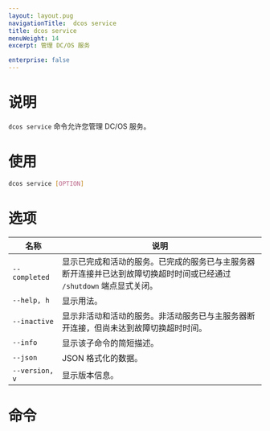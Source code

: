 ```yaml
---
layout: layout.pug
navigationTitle:  dcos service
title: dcos service
menuWeight: 14
excerpt: 管理 DC/OS 服务

enterprise: false
---
```


# 说明

`dcos service` 命令允许您管理 DC/OS 服务。

# 使用

```bash
dcos service [OPTION]
```

# 选项

| 名称 | 说明 |
|---------|-------------|
| `--completed` | 显示已完成和活动的服务。已完成的服务已与主服务器断开连接并已达到故障切换超时时间或已经通过 `/shutdown` 端点显式关闭。|
| `--help, h` | 显示用法。 |
| `--inactive` | 显示非活动和活动的服务。非活动服务已与主服务器断开连接，但尚未达到故障切换超时时间。|
| `--info` | 显示该子命令的简短描述。|
| `--json` | JSON 格式化的数据。|
| `--version, v` | 显示版本信息。|


# 命令

